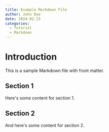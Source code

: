 ```yaml
---
title: Example Markdown File
author: John Doe
date: 2024-02-23
categories:
  - Tutorial
  - Markdown
---
```


# Introduction

This is a sample Markdown file with front matter.

## Section 1

Here's some content for section 1.

## Section 2

And here's some content for section 2.
